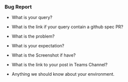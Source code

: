 ### Bug Report

<!--
Thank you for opening a bug report. For faster processing, please include:
-->

- What is your query?
  
- What is the link if your query contain a github spec PR?
  
- What is the problem?
  
- What is your expectation?

- What is the Screenshot if have?
  
- What is the link to your post in Teams Channel?
  
- Anything we should know about your environment.

<!--
Thanks!
-->

